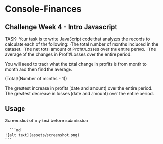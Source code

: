 # Console-Finances

## Challenge Week 4 - Intro Javascript

TASK:
Your task is to write JavaScript code that analyzes the records to calculate each of the following:
-The total number of months included in the dataset.
-The net total amount of Profit/Losses over the entire period.
-The average of the changes in Profit/Losses over the entire period.

You will need to track what the total change in profits is from month to month and then find the average.

(Total/(Number of months - 1))

The greatest increase in profits (date and amount) over the entire period.
The greatest decrease in losses (date and amount) over the entire period.


## Usage

Screenshot of my test before submission

      ```md
    ![alt text](assets/screenshot.png)
    ```




